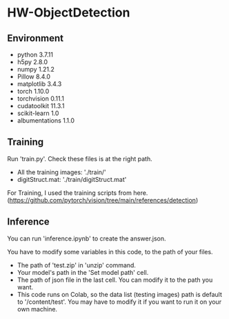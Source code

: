 # HW-ObjectDetection
 
## Environment
- python 3.7.11
- h5py 2.8.0
- numpy 1.21.2
- Pillow 8.4.0
- matplotlib 3.4.3
- torch 1.10.0
- torchvision 0.11.1
- cudatoolkit 11.3.1
- scikit-learn 1.0
- albumentations 1.1.0

## Training

Run 'train.py'.
Check these files is at the right path.
- All the training images: './train/'
- digitStruct.mat: './train/digitStruct.mat'

For Training, I used the training scripts from here. (https://github.com/pytorch/vision/tree/main/references/detection)

## Inference

You can run 'inference.ipynb' to create the answer.json.

You have to modify some variables in this code, to the path of your files.
- The path of 'test.zip' in 'unzip' command.
- Your model's path in the 'Set model path' cell.
- The path of json file in the last cell. You can modify it to the path you want.
- This code runs on Colab, so the data list (testing images) path is default to '/content/test'.  You may have to modify it if you want to run it on your own machine.
